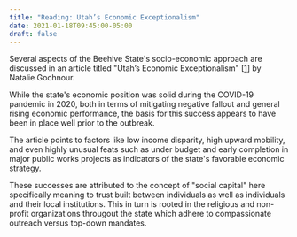 ```yaml
---
title: "Reading: Utah’s Economic Exceptionalism"
date: 2021-01-18T09:45:00-05:00
draft: false
---
```

Several aspects of the Beehive State's socio-economic approach are discussed in an article titled "Utah’s Economic Exceptionalism" [[1](https://americanaffairsjournal.org/2020/11/utahs-economic-exceptionalism/ "Utah's Economic Exceptionalism - American Affairs")] by Natalie Gochnour.

While the state's economic position was solid during the COVID-19 pandemic in 2020, both in terms of mitigating negative fallout and general rising economic performance, the basis for this success appears to have been in place well prior to the outbreak.

The article points to factors like low income disparity, high upward mobility, and even highly unusual feats such as under budget and early completion in major public works projects as indicators of the state's favorable economic strategy.

These successes are attributed to the concept of "social capital" here specifically meaning to trust built between individuals as well as individuals and their local institutions. This in turn is rooted in the religious and non-profit organizations througout the state which adhere to compassionate outreach versus top-down mandates.